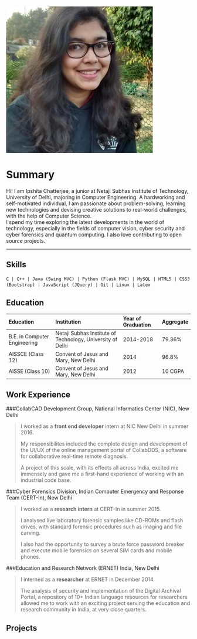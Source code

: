 ![My photo](https://github.com/IpshitaC/portfolio/blob/master/assets/images/photo.png) 


# [](summary)Summary
Hi! I am Ipshita Chatterjee, a junior at Netaji Subhas Institute of Technology, University of Delhi, majoring in Computer Engineering.
A hardworking and self-motivated individual, I am passionate about problem-solving, learning new technologies and devising creative solutions to real-world challenges, with the help of Computer Science.  
I spend my time exploring the latest developments in the world of technology, especially in the fields of computer vision, cyber security and cyber forensics and quantum computing. I also love contributing to open source projects.

* * *
## [](skills)Skills
```
C | C++ | Java (Swing MVC) | Python (Flask MVC) | MySQL | HTML5 | CSS3 (Bootstrap) | JavaScript (JQuery) | Git | Linux | Latex
```


## [](education)Education
|Education                   |Institution     											|Year of Graduation |Aggregate  |
|:---------------------------|:---------------------------------------------------------|:------------------|:----------|
|B.E. in Computer Engineering|Netaji Subhas Institute of Technology, University of Delhi|2014-2018          |79.36%	    |
|AISSCE (Class 12)           |Convent of Jesus and Mary, New Delhi                      |2014               |96.8%      |
|AISSE (Class 10)            |Convent of Jesus and Mary, New Delhi                      |2012               |10 CGPA    |

## [](work-ex)Work Experience
###CollabCAD Development Group, National Informatics Center (NIC), New Delhi
>I worked as a **front end developer** intern at NIC New Delhi in summer 2016.
>
>My responsibilites included the complete design and development of the UI/UX of the online management portal of CollabDDS, a software for collaborative real-time remote diagnosis.
>
>A project of this scale, with its effects all across India, excited me immensely and gave me a first-hand experience of working with an industrial code base.

###Cyber Forensics Division, Indian Computer Emergency and Response Team (CERT-In), New Delhi
>I worked as a **research intern** at CERT-In in summer 2015.
>
>I analysed live laboratory forensic samples like CD-ROMs and flash drives, with standard forensic procedures such as imaging and file carving.
>
>I also had the opportunity to survey a brute force password breaker and execute mobile forensics on several SIM cards and mobile phones.

###Education and Research Network (ERNET) India, New Delhi
>I interned as a **researcher** at ERNET in December 2014.
>
>The analysis of security and implementation of the Digital Archival Portal, a repository of 10+ Indian language resources for researchers allowed me to work with an exciting project serving the education and research community in India, at very close quarters.

## Projects
